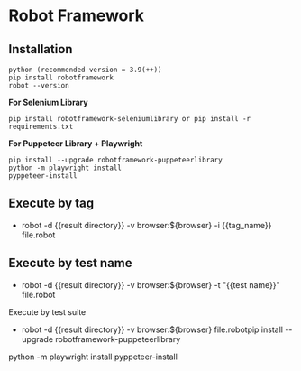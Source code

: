 # Robot Framework

## Installation

```
python (recommended version = 3.9(++))
pip install robotframework
robot --version
```

**For Selenium Library**

```
pip install robotframework-seleniumlibrary or pip install -r requirements.txt
```

**For Puppeteer Library + Playwright**

```
pip install --upgrade robotframework-puppeteerlibrary
python -m playwright install
pyppeteer-install
```

## Execute by tag

- robot -d {{result directory}} -v browser:${browser} -i {{tag_name}} file.robot

## Execute by test name

- robot -d {{result directory}} -v browser:${browser} -t "{{test name}}" file.robot

Execute by test suite

- robot -d {{result directory}} -v browser:${browser} file.robotpip install --upgrade robotframework-puppeteerlibrary

python -m playwright install
pyppeteer-install
